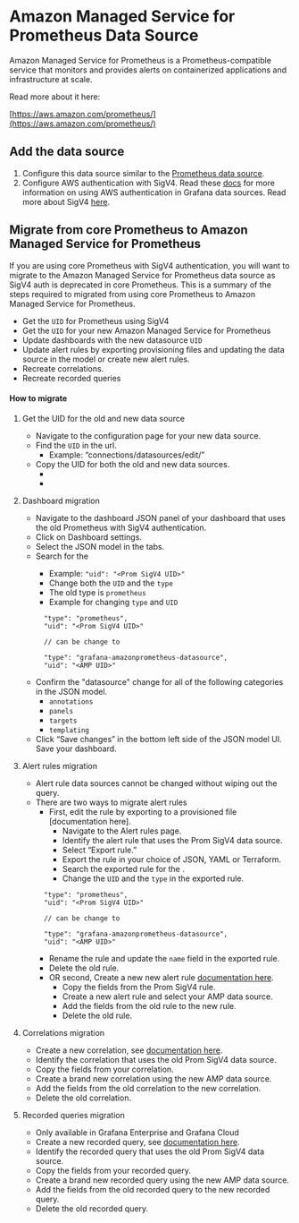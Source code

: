# Amazon Managed Service for Prometheus Data Source

Amazon Managed Service for Prometheus is a Prometheus-compatible service that monitors and provides alerts on containerized applications and infrastructure at scale.

Read more about it here:

[https://aws.amazon.com/prometheus/](https://aws.amazon.com/prometheus/)

## Add the data source

1. Configure this data source similar to the [Prometheus data source](https://grafana.com/docs/grafana/latest/datasources/prometheus/configure-prometheus-data-source/).
1. Configure AWS authentication with SigV4. Read these [docs](https://grafana.com/docs/grafana/latest/datasources/aws-cloudwatch/aws-authentication/) for more information on using AWS authentication in Grafana data sources. Read more about SigV4 [here](https://docs.aws.amazon.com/AmazonS3/latest/API/sig-v4-authenticating-requests.html).

## Migrate from core Prometheus to Amazon Managed Service for Prometheus

If you are using core Prometheus with SigV4 authentication, you will want to migrate to the Amazon Managed Service for Prometheus data source as SigV4 auth is deprecated in core Prometheus. This is a summary of the steps required to migrated from using core Prometheus to Amazon Managed Service for Prometheus.

- Get the `UID` for Prometheus using SigV4
- Get the `UID` for your new Amazon Managed Service for Prometheus
- Update dashboards with the new datasource `UID`
- Update alert rules by exporting provisioning files and updating the data source in the model or create new alert rules.
- Recreate correlations.
- Recreate recorded queries

#### How to migrate

1. Get the UID for the old and new data source
    - Navigate to the configuration page for your new data source.
    - Find the `UID` in the url.
      - Example: “connections/datasources/edit/<DATA SOURCE UID>”
    - Copy the UID for both the old and new data sources.
      - <Prom SigV4 UID>
      - <AMP UID>

2. Dashboard migration
    - Navigate to the dashboard JSON panel of your dashboard that uses the old Prometheus with SigV4 authentication.
    - Click on Dashboard settings.
    - Select the JSON model in the tabs.
    - Search for the <Prom SigV4 UID>
      - Example: `"uid": "<Prom SigV4 UID>"`
      - Change both the `UID` and the `type`
      - The old type is `prometheus`
      - Example for changing `type` and `UID`
      ```
        "type": "prometheus",
        "uid": "<Prom SigV4 UID>"

        // can be change to

        "type": "grafana-amazonprometheus-datasource",
        "uid": "<AMP UID>"
      ```
    - Confirm the "datasource" change for all of the following categories in the JSON model.
      - `annotations`
      - `panels`
      - `targets`
      - `templating`
    - Click “Save changes” in the bottom left side of the JSON model UI.
  Save your dashboard.

2. Alert rules migration
    - Alert rule data sources cannot be changed without wiping out the query.
    - There are two ways to migrate alert rules
      - First, edit the rule by exporting to a provisioned file [documentation here].
        - Navigate to the Alert rules page.
        - Identify the alert rule that uses the Prom SigV4 data source.
        - Select “Export rule.”
        - Export the rule in your choice of JSON, YAML or Terraform.
        - Search the exported rule for the <Prom SigV4 UID>.
        - Change the `UID` and the `type` in the exported rule.
      ```
        "type": "prometheus",
        "uid": "<Prom SigV4 UID>"

        // can be change to

        "type": "grafana-amazonprometheus-datasource",
        "uid": "<AMP UID>"
      ```
        - Rename the rule and update the `name` field in the exported rule.
        - Delete the old rule.
      - OR second, Create a new new alert rule [documentation here](https://grafana.com/tutorials/alerting-get-started/).
        - Copy the fields from the Prom SigV4 rule.
        - Create a new alert rule and select your AMP data source.
        - Add the fields from the old rule to the new rule.
        - Delete the old rule.

3. Correlations migration
    - Create a new correlation, see [documentation here](https://grafana.com/docs/grafana/latest/administration/correlations/create-a-new-correlation/).
    - Identify the correlation that uses the old Prom SigV4 data source.
    - Copy the fields from your correlation.
    - Create a brand new correlation using the new AMP data source.
    - Add the fields from the old correlation to the new correlation.
    - Delete the old correlation.

4. Recorded queries migration
    - Only available in Grafana Enterprise and Grafana Cloud
    - Create a new recorded query, see [documentation here](https://grafana.com/docs/grafana/latest/administration/correlations/create-a-new-correlation/).
    - Identify the recorded query that uses the old Prom SigV4 data source.
    - Copy the fields from your recorded query.
    - Create a brand new recorded query using the new AMP data source.
    - Add the fields from the old recorded query to the new recorded query.
    - Delete the old recorded query.

